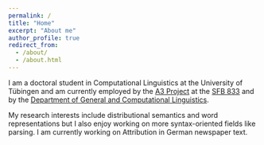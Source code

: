 ```yaml
---
permalink: /
title: "Home"
excerpt: "About me"
author_profile: true
redirect_from: 
  - /about/
  - /about.html
---
```


I am a doctoral student in Computational Linguistics at the University of Tübingen and am currently employed by the [A3 Project](https://uni-tuebingen.de/forschung/forschungsschwerpunkte/sonderforschungsbereiche/sfb-833/forschungsprojekte/a3-hinrichs/) at the [SFB 833](https://uni-tuebingen.de/forschung/forschungsschwerpunkte/sonderforschungsbereiche/sfb-833/) and by the [Department of General and Computational Linguistics](https://uni-tuebingen.de/en/faculties/faculty-of-humanities/departments/modern-languages/department-of-linguistics/chairs/general-and-computational-linguistics/).

My research interests include distributional semantics and word representations but I also enjoy working on more syntax-oriented fields like parsing. I am currently working on Attribution in German newspaper text.
